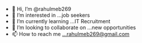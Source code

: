 - 👋 Hi, I’m @rahulmeb269
- 👀 I’m interested in ...job seekers
- 🌱 I’m currently learning ...IT Recruitment
- 💞️ I’m looking to collaborate on ...new opportunities
- 📫 How to reach me ...rahulmeb269@gmail.com

<!---
rahulmeb269/rahulmeb269 is a ✨ special ✨ repository because its `README.md` (this file) appears on your GitHub profile.
You can click the Preview link to take a look at your changes.
--->
